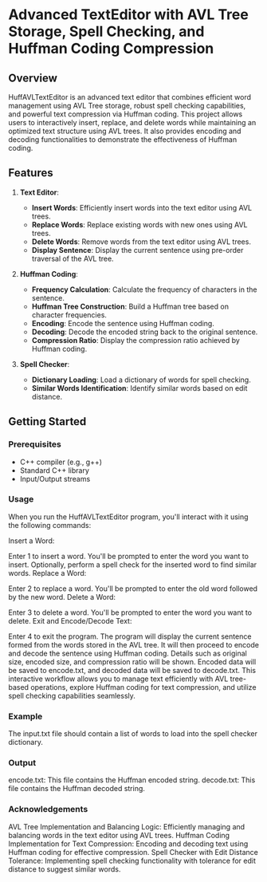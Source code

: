 # Advanced TextEditor with AVL Tree Storage, Spell Checking, and Huffman Coding Compression

## Overview

HuffAVLTextEditor is an advanced text editor that combines efficient word management using AVL Tree storage, robust spell checking capabilities, and powerful text compression via Huffman coding. This project allows users to interactively insert, replace, and delete words while maintaining an optimized text structure using AVL trees. It also provides encoding and decoding functionalities to demonstrate the effectiveness of Huffman coding.

## Features

1. **Text Editor**: 
    - **Insert Words**: Efficiently insert words into the text editor using AVL trees.
    - **Replace Words**: Replace existing words with new ones using AVL trees.
    - **Delete Words**: Remove words from the text editor using AVL trees.
    - **Display Sentence**: Display the current sentence using pre-order traversal of the AVL tree.

2. **Huffman Coding**:
    - **Frequency Calculation**: Calculate the frequency of characters in the sentence.
    - **Huffman Tree Construction**: Build a Huffman tree based on character frequencies.
    - **Encoding**: Encode the sentence using Huffman coding.
    - **Decoding**: Decode the encoded string back to the original sentence.
    - **Compression Ratio**: Display the compression ratio achieved by Huffman coding.

3. **Spell Checker**:
    - **Dictionary Loading**: Load a dictionary of words for spell checking.
    - **Similar Words Identification**: Identify similar words based on edit distance.

## Getting Started

### Prerequisites

- C++ compiler (e.g., g++)
- Standard C++ library
- Input/Output streams
### Usage
When you run the HuffAVLTextEditor program, you'll interact with it using the following commands:

Insert a Word:

Enter 1 to insert a word.
You'll be prompted to enter the word you want to insert.
Optionally, perform a spell check for the inserted word to find similar words.
Replace a Word:

Enter 2 to replace a word.
You'll be prompted to enter the old word followed by the new word.
Delete a Word:

Enter 3 to delete a word.
You'll be prompted to enter the word you want to delete.
Exit and Encode/Decode Text:

Enter 4 to exit the program.
The program will display the current sentence formed from the words stored in the AVL tree.
It will then proceed to encode and decode the sentence using Huffman coding.
Details such as original size, encoded size, and compression ratio will be shown.
Encoded data will be saved to encode.txt, and decoded data will be saved to decode.txt.
This interactive workflow allows you to manage text efficiently with AVL tree-based operations, explore Huffman coding for text compression, and utilize spell checking capabilities seamlessly.
### Example 
The input.txt file should contain a list of words to load into the spell checker dictionary.

### Output 
encode.txt: This file contains the Huffman encoded string.
decode.txt: This file contains the Huffman decoded string.

### Acknowledgements
AVL Tree Implementation and Balancing Logic: Efficiently managing and balancing words in the text editor using AVL trees.
Huffman Coding Implementation for Text Compression: Encoding and decoding text using Huffman coding for effective compression.
Spell Checker with Edit Distance Tolerance: Implementing spell checking functionality with tolerance for edit distance to suggest similar words.

